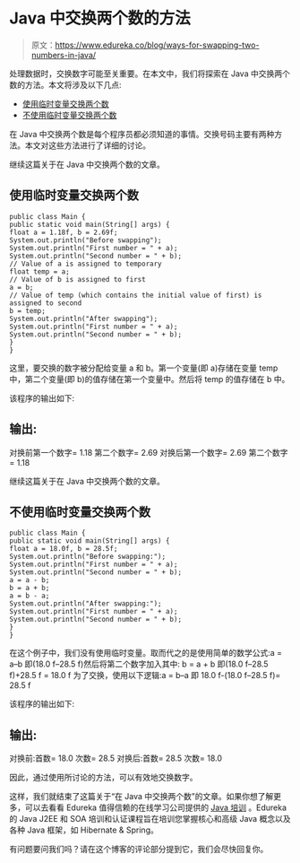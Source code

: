 # Java 中交换两个数的方法

> 原文：<https://www.edureka.co/blog/ways-for-swapping-two-numbers-in-java/>

处理数据时，交换数字可能至关重要。在本文中，我们将探索在 Java 中交换两个数的方法。本文将涉及以下几点:

*   [使用临时变量交换两个数](#SwappingtwonumbersusingaTemporaryVariable)
*   [不使用临时变量交换两个数](#SwappingtwonumberswithoutusingaTemporaryVariable)

在 Java 中交换两个数是每个程序员都必须知道的事情。交换号码主要有两种方法。本文对这些方法进行了详细的讨论。

继续这篇关于在 Java 中交换两个数的文章。

## **使用临时变量交换两个数**

```
public class Main {
public static void main(String[] args) {
float a = 1.18f, b = 2.69f;
System.out.println("Before swapping");
System.out.println("First number = " + a);
System.out.println("Second number = " + b);
// Value of a is assigned to temporary
float temp = a;
// Value of b is assigned to first
a = b;
// Value of temp (which contains the initial value of first) is assigned to second
b = temp;
System.out.println("After swapping");
System.out.println("First number = " + a);
System.out.println("Second number = " + b);
}
}

```

这里，要交换的数字被分配给变量 a 和 b。第一个变量(即 a)存储在变量 temp 中，第二个变量(即 b)的值存储在第一个变量中。然后将 temp 的值存储在 b 中。

该程序的输出如下:

## **输出:**

对换前第一个数字= 1.18 第二个数字= 2.69 对换后第一个数字= 2.69 第二个数字= 1.18

继续这篇关于在 Java 中交换两个数的文章。

## **不使用临时变量交换两个数**

```
public class Main {
public static void main(String[] args) {
float a = 18.0f, b = 28.5f;
System.out.println("Before swapping:");
System.out.println("First number = " + a);
System.out.println("Second number = " + b);
a = a - b;
b = a + b;
a = b - a;
System.out.println("After swapping:");
System.out.println("First number = " + a);
System.out.println("Second number = " + b);
}
}

```

在这个例子中，我们没有使用临时变量。取而代之的是使用简单的数学公式:a = a–b 即(18.0 f–28.5 f)然后将第二个数字加入其中: b = a + b 即(18.0 f–28.5 f)+28.5 f = 18.0 f 为了交换，使用以下逻辑:a = b–a 即 18.0 f-(18.0 f–28.5 f)= 28.5 f

该程序的输出如下:

## **输出:**

对换前:首数= 18.0 次数= 28.5 对换后:首数= 28.5 次数= 18.0

因此，通过使用所讨论的方法，可以有效地交换数字。

这样，我们就结束了这篇关于“在 Java 中交换两个数”的文章。如果你想了解更多，可以去看看 Edureka 值得信赖的在线学习公司提供的  [Java 培训](https://www.edureka.co/java-j2ee-soa-training) 。Edureka 的 Java J2EE 和 SOA 培训和认证课程旨在培训您掌握核心和高级 Java 概念以及各种 Java 框架，如 Hibernate & Spring。

有问题要问我们吗？请在这个博客的评论部分提到它，我们会尽快回复你。